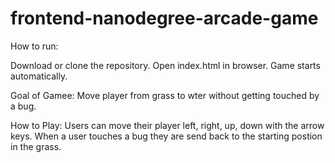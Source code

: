 frontend-nanodegree-arcade-game
===============================

How to run:

Download or clone the repository.
Open index.html in browser.
Game starts automatically.


Goal of Gamee:
Move player from grass to wter without getting touched by a bug.

How to Play:
Users can move their player left, right, up, down with the arrow keys.
When a user touches a bug they are send back to the starting postion in the grass.

